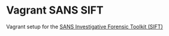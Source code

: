 # Vagrant SANS SIFT

Vagrant setup for the [SANS Investigative Forensic Toolkit (SIFT)](https://github.com/sans-dfir/sift)
